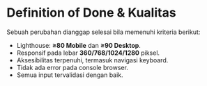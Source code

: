 # Definition of Done & Kualitas

Sebuah perubahan dianggap selesai bila memenuhi kriteria berikut:

- Lighthouse: **≥80 Mobile** dan **≥90 Desktop**.
- Responsif pada lebar **360/768/1024/1280** piksel.
- Aksesibilitas terpenuhi, termasuk navigasi keyboard.
- Tidak ada error pada console browser.
- Semua input tervalidasi dengan baik.
